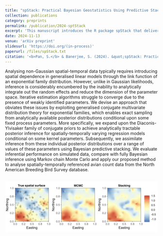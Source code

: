 ```yaml
---
title: "spStack: Practical Bayesian Geostatistics Using Predictive Stacking in R"
collection: publications
category: preprints
permalink: /publication/2024-sptStack
excerpt: 'This manuscript introduces the R package spStack that delivers Bayesian inferece for geospatial data using predictive stacking.'
date: 2024-11-13
venue: 'arXiv preprint'
slidesurl: 'https://doi.org/(in-process)'
paperurl: /files/spStack.txt
citation: '<b>Pan, S.</b> & Banerjee, S. (2024). &quot;spStack: Practical Bayesian Geostatistics Using Predictive Stacking in R.&quot; <i>arXiv:stat.ME</i>.'
---
```


Analysing non-Gaussian spatial-temporal data typically requires introducing spatial dependence in generalised linear models through the link function of an exponential family distribution. However, unlike in Gaussian likelihoods, inference is considerably encumbered by the inability to analytically integrate out the random effects and reduce the dimension of the parameter space. Iterative estimation algorithms struggle to converge due to the presence of weakly identified parameters. We devise an approach that obviates these issues by exploiting generalised conjugate multivariate distribution theory for exponential families, which enables exact sampling from analytically available posterior distributions conditional upon some fixed process parameters. More specifically, we expand upon the Diaconis-Ylvisaker family of conjugate priors to achieve analytically tractable posterior inference for spatially-temporally varying regression models conditional on some kernel parameters. Subsequently, we assimilate inference from these individual posterior distributions over a range of values of these parameters using Bayesian predictive stacking. We evaluate inferential performance on simulated data, compare with fully Bayesian inference using Markov chain Monte Carlo and apply our proposed method to analyse spatially-temporally referenced avian count data from the North American Breeding Bird Survey database.

<br/><img src='/images/surfaceplots.png'>
